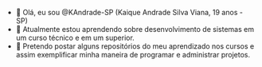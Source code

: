 - 👋 Olá, eu sou @KAndrade-SP (Kaique Andrade Silva Viana, 19 anos - SP)
- 🌱 Atualmente estou aprendendo sobre desenvolvimento de sistemas em um curso técnico e em um superior.
- 💞️ Pretendo postar alguns repositórios do meu aprendizado nos cursos e assim exemplificar minha maneira de programar e administrar projetos.

